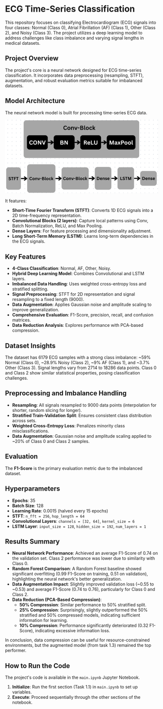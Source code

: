 # ECG Time-Series Classification

This repository focuses on classifying Electrocardiogram (ECG) signals into four classes: Normal (Class 0), Atrial Fibrillation (AF) (Class 1), Other (Class 2), and Noisy (Class 3). The project utilizes a deep learning model to address challenges like class imbalance and varying signal lengths in medical datasets.

## Project Overview

The project's core is a neural network designed for ECG time-series classification. It incorporates data preprocessing (resampling, STFT), augmentation, and robust evaluation metrics suitable for imbalanced datasets.

## Model Architecture

The neural network model is built for processing time-series ECG data. 

![Model Architecture](model_architecture.png)

It features:

* **Short-Time Fourier Transform (STFT)**: Converts 1D ECG signals into a 2D time-frequency representation.
* **Convolutional Blocks (2 layers)**: Capture local patterns using Conv, Batch Normalization, ReLU, and Max Pooling.
* **Dense Layers**: For feature processing and dimensionality adjustment.
* **Long Short-Term Memory (LSTM)**: Learns long-term dependencies in the ECG signals.

## Key Features

* **4-Class Classification**: Normal, AF, Other, Noisy.
* **Hybrid Deep Learning Model**: Combines Convolutional and LSTM layers.
* **Imbalanced Data Handling**: Uses weighted cross-entropy loss and stratified splitting.
* **Signal Preprocessing**: STFT for 2D representation and signal resampling to a fixed length (9000).
* **Data Augmentation**: Applies Gaussian noise and amplitude scaling to improve generalization.
* **Comprehensive Evaluation**: F1-Score, precision, recall, and confusion matrices.
* **Data Reduction Analysis**: Explores performance with PCA-based compression.

## Dataset Insights

The dataset has 6179 ECG samples with a strong class imbalance: ~59% Normal (Class 0), ~28.9% Noisy (Class 2), ~9% AF (Class 1), and ~3.7% Other (Class 3). Signal lengths vary from 2714 to 18286 data points. Class 0 and Class 2 show similar statistical properties, posing classification challenges.

## Preprocessing and Imbalance Handling

* **Resampling**: All signals resampled to 9000 data points (interpolation for shorter, random slicing for longer).
* **Stratified Train-Validation Split**: Ensures consistent class distribution across sets.
* **Weighted Cross-Entropy Loss**: Penalizes minority class misclassifications.
* **Data Augmentation**: Gaussian noise and amplitude scaling applied to ~20% of Class 0 and Class 2 samples.

## Evaluation

The **F1-Score** is the primary evaluation metric due to the imbalanced dataset.

## Hyperparameters

* **Epochs**: 35
* **Batch Size**: 128
* **Learning Rate**: 0.0015 (halved every 15 epochs)
* **STFT**: `n_fft = 256`, `hop_length = 64`
* **Convolutional Layers**: `channels = [32, 64]`, `kernel_size = 6`
* **LSTM Layer**: `input_size = 128`, `hidden_size = 192`, `num_layers = 1`

## Results Summary

* **Neural Network Performance**: Achieved an average F1-Score of 0.74 on the validation set. Class 2 performance was lower due to similarity with Class 0.
* **Random Forest Comparison**: A Random Forest baseline showed significant overfitting (0.99 F1-Score on training, 0.51 on validation), highlighting the neural network's better generalization.
* **Data Augmentation Impact**: Slightly improved validation loss (~0.55 to ~0.53) and average F1-Score (0.74 to 0.76), particularly for Class 0 and Class 2.
* **Data Reduction (PCA-Based Compression)**:
    * **50% Compression**: Similar performance to 50% stratified split.
    * **25% Compression**: Surprisingly, slightly outperformed the 50% stratified and 50% compressed models, indicating sufficient information for learning.
    * **10% Compression**: Performance significantly deteriorated (0.32 F1-Score), indicating excessive information loss.

In conclusion, data compression can be useful for resource-constrained environments, but the augmented model (from task 1.3) remained the top performer.

## How to Run the Code

The project's code is available in the `main.ipynb` Jupyter Notebook.

1.  **Initialize**: Run the first section (Task 1.1) in `main.ipynb` to set up variables.
2.  **Execute**: Proceed sequentially through the other sections of the notebook.
